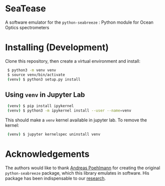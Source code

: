 # SeaTease
A software emulator for the `python-seabreeze` : Python module for Ocean Optics spectrometers



# Installing (Development)
Clone this repository, then create a virtual environment and install:
```bash
 $ python3 -m venv venv
 $ source venv/bin/activate
 (venv) $ python3 setup.py install
```
## Using `venv` in Jupyter Lab
```bash
 (venv) $ pip install ipykernel
 (venv) $ python3 -m ipykernel install --user --name=venv
```
This should make a `venv` kernel available in jupyter lab. To remove the kernel:
```bash
 (venv) $ jupyter kernelspec uninstall venv
 ```
# Acknowledgements
The authors would like to thank [Andreas Poehlmann](https://github.com/ap--) for creating the original `python-seabreeze` package, which this library emulates in software. His package has been indispensable to our [research](http://sites.science.oregonstate.edu/~ostroveo/publications/index.html).
